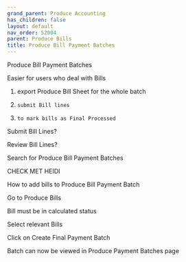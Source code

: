 ```yaml
---
grand_parent: Produce Accounting
has_children: false
layout: default
nav_order: 52004
parent: Produce Bills
title: Produce Bill Payment Batches
---
```


Produce Bill Payment Batches

Easier for users who deal with Bills

1.    export Produce Bill Sheet for the whole batch

2.     submit Bill lines

3.     to mark bills as Final Processed







Submit Bill Lines?

Review Bill Lines?







Search for Produce Bill Payment Batches










CHECK MET HEIDI










How to add bills to Produce Bill Payment Batch




Go to Produce Bills


Bill must be in calculated status

Select relevant Bills

Click on Create Final Payment Batch




Batch can now be viewed in  Produce Payment Batches page
